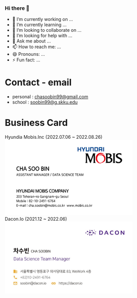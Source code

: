 ### Hi there 👋
- 🔭 I’m currently working on ...
- 🌱 I’m currently learning ...
- 👯 I’m looking to collaborate on ...
- 🤔 I’m looking for help with ...
- 💬 Ask me about ...
- 📫 How to reach me: ...
- 😄 Pronouns: ...
- ⚡ Fun fact: ...

# Contact - email
- personal : chasoobin99@gmail.com <br> 
- school : soobin99@g.skku.edu <br>

# Business Card 
Hyundia Mobis.Inc (2022.07.06 ~ 2022.08.26) <br>
<img src="pic/Mobis.jpg" alt="drawing" width="400"> <br>
Dacon.Io (2021.12 ~ 2022.06) <br>
<img src="pic/Dacon.jpg" alt="drawing" width="400"> <br>

